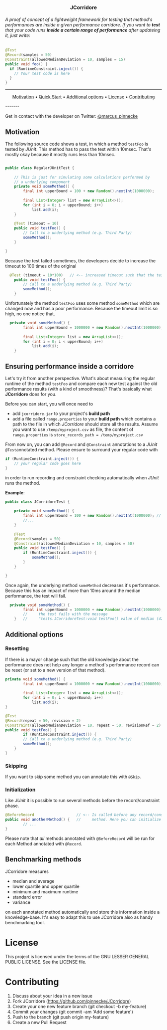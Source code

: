 <h3 align="center">
JCorridore
</h3>

###### A proof of concept of a lightweight framework for testing that method's performances are inside a given performance corridore. If you want to **test** that your code runs **inside a certain range of performance** after updateing it, just write:
``` Java
@Test
@Record(samples = 50)    
@Constraint(allowedMedianDeviation = 10, samples = 15)
public void foo() {
  if (RuntimeConstraint.inject()) {
  	// Your test code is here
  }
}  
```

-------
<p align="center">
    <a href="#motivation">Motivation</a> &bull; 
    <a href="#ensuring-performance-inside-a-corridore">Quick Start</a> &bull; 
    <a href="#additional-options">Additional options</a> &bull; 
    <a href="#license">License</a> &bull; 
    <a href="#contributing">Contributing</a>
</p>
-------

Get in contact with the developer on Twitter: [@marcus_pinnecke](https://twitter.com/marcus_pinnecke)

## Motivation
The following source code shows a test, in which a method `testFoo` is tested by *JUnit*. This method has to pass the test
within 10msec. That's mostly okay because it mostly runs less than 10msec. 
```java

public class RegularJUnitTest {
	
	// This is just for simulating some calculations performed by 
	// a underlying component
	private void someMethod() {
		final int upperBound = 100 + new Random().nextInt(1000000);    // <-- Performance variation
		
		final List<Integer> list = new ArrayList<>();
		for (int i = 0; i < upperBound; i++)
			list.add(i);
	}	
	
	@Test (timeout = 10)
	public void testFoo() {
		// Call to a underlying method (e.g. Third Party)
		someMethod();		
	}

}
```
Because the test failed sometimes, the developers decide to increase the timeout to 100 times of the original
``` Java
  @Test (timeout = 10*100)	 // <-- increased timeout such that the test avails passes 
	public void testFoo() {
		// Call to a underlying method (e.g. Third Party)
		someMethod();		
	}
```

Unfortunately the method `testFoo` uses some method `someMethod` which are changed now and has a poor performance. Because the timeout limit is so high, no one notice that.
``` Java
  private void someMethod() {
		final int upperBound = 1000000 + new Random().nextInt(1000000);			// <-- poor performance
		
		final List<Integer> list = new ArrayList<>();
		for (int i = 0; i < upperBound; i++)
			list.add(i);
	}	
```

## Ensuring performance inside a corridore
Let's try it from another perspective. What's about measuring the regular runtime of the method
`testFoo` and compare each new test against the old performance results (with a kind of smoothness)? That's basically what **JCorridore** does for you. 

Before you can start, you will once need to 
* add `jcorridore.jar` to your project's **build path**
* add a file called `range.properties` to your **build path** which contains a path to the file in which *JCorridore* should store all the results. Assume you want to use `/temp/myproject.csv` as file, the content of `range.properties` is `store_records_path = /temp/myproject.csv`

From now on, you can add `@Record` and `@Constraint` annotations to a *JUnit* `@Test`annotated method. Please ensure to surround your regular code with 
```Java
if (RuntimeConstraint.inject()) {
	// your regular code goes here
}
```
in order to run recording and constraint checking automatically when *JUnit* runs the method.

**Example**:
``` Java
public class JCorridoreTest {
	
	private void someMethod() {
		final int upperBound = 100 + new Random().nextInt(1000000);	// <-- Here again the old performance					
		//...
	}
	
	@Test
	@Record(samples = 50)	
	@Constraint(allowedMedianDeviation = 10, samples = 50)
	public void testFoo() {		  
		if (RuntimeConstraint.inject()) {
			someMethod();             
		}
	}			                 

}
```
Once again, the underlying method `someMethod` decreases it's performance. Because this has an impact
of more than 10ms around the median performance, the test will fail.
``` Java
  private void someMethod() {
		final int upperBound = 1000000 + new Random().nextInt(1000000);	// <-- poor performance				
		//     the test fails with the message
	}	//	   "tests.JCorridoreTest:void testFoo() value of median (42.5) does not match 15.5 +/-10.0"
```	

## Additional options
### Resetting
If there is a mayor change such that the old knowledge about the performance does not help any longer a method's performance record can be reset (or set to a new version of that method).

``` Java
private void someMethod() {
		final int upperBound = 1000000 + new Random().nextInt(1000000);		// <-- The revision change will take this into account							
																			//	   and no longer that for the "high performance"
		final List<Integer> list = new ArrayList<>();							
		for (int i = 0; i < upperBound; i++)
			list.add(i);
}																		 

@Test	
@Record(repeat = 50, revision = 2)										// <-- Reevaluate "testFoo" and check it's performance
@Constraint(allowedMedianDeviation = 10, repeat = 50, revisionRef = 2)		//	   The constraint now also based on the second version
public void testFoo() {	
    	if (RuntimeConstraint.inject()) {
		// Call to a underlying method (e.g. Third Party)			
		someMethod();	
	}
}
```
### Skipping
If you want to skip some method you can annotate this with `@Skip`.

### Initialization
Like *JUnit* it is possible to run several methods before the record/constraint phase.
``` Java
@BeforeRecord					// <-- Is called before any record/constraint
public void anotherMethod() {	//	   method. Here you can initialize field etc.
		// ...
}	
```
Please note that *all* methods annotated with `@BeforeRecord` will be run for each Method annotated with `@Record`.

## Benchmarking methods
JCorridore measures 
* median and average
* lower quartile and upper quartile
* minimum and maximum runtime
* standard error
* variance

on each annotated method automatically and store this information inside a knowledge-base. It's easy to adapt this to use JCorridore also as handy benchmarking tool.

# License
This project is licensed under the terms of the GNU LESSER GENERAL PUBLIC LICENSE. See the LICENSE file.

# Contributing
1. Discuss about your idea in a new issue
2. Fork JCorridore (https://github.com/pinnecke/JCorridore)
3. Create your one new feature branch (git checkout -b my-feature)
4. Commit your changes (git commit -am 'Add some feature')
5. Push to the branch (git push origin my-feature)
6. Create a new Pull Request
